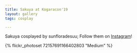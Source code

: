 ```yaml
---
title: Sakuya at Kogaracon'19
layout: gallery
tags: cosplay

---
```


Sakuya cosplayed by sunfloradesuu; Follow them on [Instagram](https://www.instagram.com/sunfloradesuu)!

{% flickr_photoset 72157691166402803 "Medium" %}